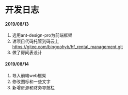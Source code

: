 # 开发日志
#### 2019/08/13
1. 选用ant-design-pro为前端框架
2. 讲项目代码托管到码云上
https://gitee.com/bingoohyb/hf_rental_management.git
3. 做了房间表设计

#### 2019/08/14
1. 导入前端web框架
2. 修改图标和一些文字
3. 新增房源和财务导航栏